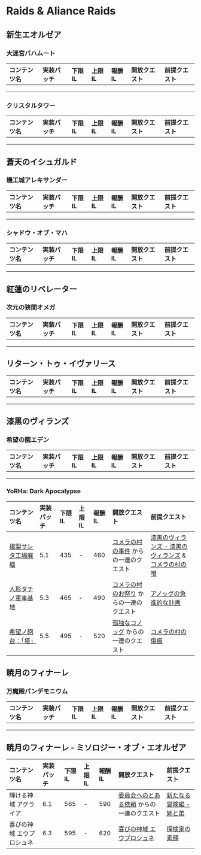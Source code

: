 # Raids & Aliance Raids

## 新生エオルゼア

### 大迷宮バハムート

|コンテンツ名|実装パッチ|下限IL|上限IL|報酬IL|開放クエスト|前提クエスト|
|:---|:---|:---|:---|:---|:---|:---|
||||||||
||||||||
||||||||

### クリスタルタワー

|コンテンツ名|実装パッチ|下限IL|上限IL|報酬IL|開放クエスト|前提クエスト|
|:---|:---|:---|:---|:---|:---|:---|
||||||||
||||||||
||||||||

## 蒼天のイシュガルド

### 機工城アレキサンダー

|コンテンツ名|実装パッチ|下限IL|上限IL|報酬IL|開放クエスト|前提クエスト|
|:---|:---|:---|:---|:---|:---|:---|
||||||||
||||||||
||||||||

### シャドウ・オブ・マハ

|コンテンツ名|実装パッチ|下限IL|上限IL|報酬IL|開放クエスト|前提クエスト|
|:---|:---|:---|:---|:---|:---|:---|
||||||||
||||||||
||||||||

## 紅蓮のリベレーター

### 次元の狭間オメガ

|コンテンツ名|実装パッチ|下限IL|上限IL|報酬IL|開放クエスト|前提クエスト|
|:---|:---|:---|:---|:---|:---|:---|
||||||||
||||||||
||||||||

## リターン・トゥ・イヴァリース

|コンテンツ名|実装パッチ|下限IL|上限IL|報酬IL|開放クエスト|前提クエスト|
|:---|:---|:---|:---|:---|:---|:---|
||||||||
||||||||
||||||||

## 漆黒のヴィランズ

### 希望の園エデン

|コンテンツ名|実装パッチ|下限IL|上限IL|報酬IL|開放クエスト|前提クエスト|
|:---|:---|:---|:---|:---|:---|:---|
||||||||
||||||||
||||||||

### YoRHa: Dark Apocalypse

|コンテンツ名|実装パッチ|下限IL|上限IL|報酬IL|開放クエスト|前提クエスト|
|:---|:---|:---|:---|:---|:---|:---|
|[複製サレタ工場廃墟](https://jp.finalfantasyxiv.com/lodestone/playguide/db/duty/ed86e5291b2/)|5.1|435|-|460|[コメラの村の事件](https://jp.finalfantasyxiv.com/lodestone/playguide/db/quest/b3e20c46e23/) からの一連のクエスト|[漆黒のヴィランズ - 漆黒のヴィランズ](https://jp.finalfantasyxiv.com/lodestone/playguide/db/quest/4ed1668d377/) & [コメラの村の噂](https://jp.finalfantasyxiv.com/lodestone/playguide/db/quest/89c95b41c81/)|
|[人形タチノ軍事基地](https://jp.finalfantasyxiv.com/lodestone/playguide/db/duty/889b8d8cfa4/)|5.3|465|-|490|[コメラの村のお祭り](https://jp.finalfantasyxiv.com/lodestone/playguide/db/quest/fb4929adbbe/) からの一連のクエスト|[アノッグの急進的な計画](https://jp.finalfantasyxiv.com/lodestone/playguide/db/quest/f4189903bc7/)|
|[希望ノ砲台：「塔」](https://jp.finalfantasyxiv.com/lodestone/playguide/db/duty/f1a29897772/)|5.5|495|-|520|[孤独なコノッグ](https://jp.finalfantasyxiv.com/lodestone/playguide/db/quest/ca9e90fcc8b/) からの一連のクエスト|[コメラの村の傷痕](https://jp.finalfantasyxiv.com/lodestone/playguide/db/quest/815c32e14aa/)

## 暁月のフィナーレ

### 万魔殿パンデモニウム

|コンテンツ名|実装パッチ|下限IL|上限IL|報酬IL|開放クエスト|前提クエスト|
|:---|:---|:---|:---|:---|:---|:---|
||||||||
||||||||
||||||||

## 暁月のフィナーレ - ミソロジー・オブ・エオルゼア

|コンテンツ名|実装パッチ|下限IL|上限IL|報酬IL|開放クエスト|前提クエスト|
|:---|:---|:---|:---|:---|:---|:---|
|輝ける神域 アグライア|6.1|565|-|590|[委員会へのとある依頼](https://jp.finalfantasyxiv.com/lodestone/playguide/db/quest/8e914168c97/) からの一連のクエスト|[新たなる冒険編 - 姉と弟](https://jp.finalfantasyxiv.com/lodestone/playguide/db/quest/ed1bce7ae94/)|
|喜びの神域 エウプロシュネ|6.3|595|-|620|[喜びの神域 エウプロシュネ](https://jp.finalfantasyxiv.com/lodestone/playguide/db/quest/8e914168c97/)|[探検家の素顔](https://jp.finalfantasyxiv.com/lodestone/playguide/db/quest/b4bc02e883a/)|
